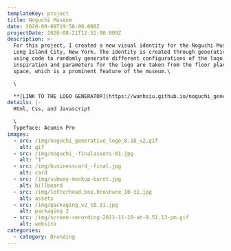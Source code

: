 ```yaml
---
templateKey: project
title: Noguchi Museum
date: 2020-09-09T19:58:00.000Z
projectDate: 2020-08-21T12:52:00.000Z
description: >-
  For this project, I created a new visual identity for the Noguchi Museum in
  Long Island City, New York. The identity is created through generative design,
  using code to randomly generate different configurations of the logo. The
  inspiration and parameters for the logo are taken from the floor plan of the
  space, which is a prominent feature of the museum.\

  \

  **[LINK TO THE LOGO GENERATOR](https://wanhsiu.github.io/noguchi_generative_logo/)**
details: |-
  Html, Css, and Javascript

  \
  Typeface: Acumin Pro
images:
  - src: /img/noguchi_generative_logo_8.18_v2.gif
    alt: gif
  - src: /img/noguchi_-finalassets-01.jpg
    alt: "1"
  - src: /img/businesscard_-final.jpg
    alt: card
  - src: /img/subway-mockup-burnt.jpg
    alt: billboard
  - src: /img/letterhead.box.broshure_10-31.jpg
    alt: assets
  - src: /img/packaging_v2_10.31.jpg
    alt: packaging 2
  - src: /img/screen-recording-2021-11-10-at-9.51.13-pm.gif
    alt: website
categories:
  - category: Branding
---
```

